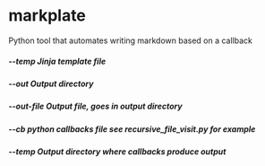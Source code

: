 # markplate
Python tool that automates writing markdown based on a callback

##### --temp  Jinja template file
##### --out  Output directory
##### --out-file  Output file, goes in output directory
##### --cb  python callbacks file see recursive_file_visit.py for example
##### --temp  Output directory where callbacks produce output